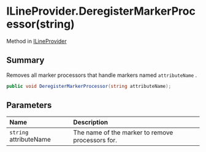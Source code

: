 # ILineProvider.DeregisterMarkerProcessor(string)

Method in [ILineProvider](/docs/api/csharp/yarn.unity.ilineprovider.md)

## Summary


Removes all marker processors that handle markers named  `attributeName` .


```csharp
public void DeregisterMarkerProcessor(string attributeName);
```

## Parameters

|Name|Description|
|:---|:---|
|`string` attributeName|The name of the marker to remove processors for.|

